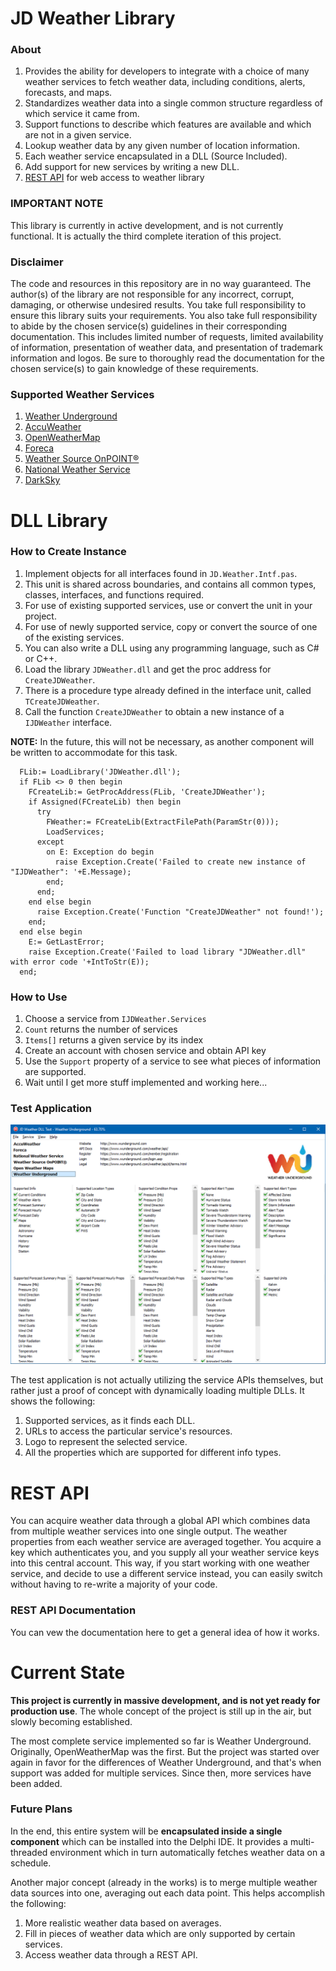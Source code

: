 ﻿# JD Weather Library

### About

1. Provides the ability for developers to integrate with a choice of many weather services to fetch weather data, including conditions, alerts, forecasts, and maps.
2. Standardizes weather data into a single common structure regardless of which service it came from.
3. Support  functions to describe which features are available and which are not in a given service.
4. Lookup weather data by any given number of location information.
5. Each weather service encapsulated in a DLL (Source Included).
6. Add support for new services by writing a new DLL.
7. [REST API](Readme/JDWeatherRestApi.md) for web access to weather library

### IMPORTANT NOTE

This library is currently in active development, and is not currently functional. It is actually the third complete iteration of this project. 

### Disclaimer

The code and resources in this repository are in no way guaranteed. The author(s) of the library are not responsible for any incorrect, corrupt, damaging, or otherwise undesired results. You take full responsibility to ensure this library suits your requirements. You also take full responsibility to abide by the chosen service(s) guidelines in their corresponding documentation. This includes limited number of requests, limited availability of information, presentation of weather data, and presentation of trademark information and logos. Be sure to thoroughly read the documentation for the chosen service(s) to gain knowledge of these requirements.

### Supported Weather Services

1. [Weather Underground](Readme/WUnderground.md)
2. [AccuWeather](Readme/AccuWeather.md)
3. [OpenWeatherMap](Readme/OpenWeatherMap.md)
4. [Foreca](Readme/Foreca.md)
5. [Weather Source OnPOINT®](Readme/OnPOINT.md)
6. [National Weather Service](Readme/NWS.md)
7. [DarkSky](Readme/DarkSky.md)

# DLL Library

### How to Create Instance

1. Implement objects for all interfaces found in `JD.Weather.Intf.pas`.
  1. This unit is shared across boundaries, and contains all common types, classes, interfaces, and functions required.
  2. For use of existing supported services, use or convert the unit in your project.
  3. For use of newly supported service, copy or convert the source of one of the existing services.
  4. You can also write a DLL using any programming language, such as C# or C++.
2. Load the library `JDWeather.dll` and get the proc address for `CreateJDWeather`.
  1. There is a procedure type already defined in the interface unit, called `TCreateJDWeather`.
3. Call the function `CreateJDWeather` to obtain a new instance of a `IJDWeather` interface.

**NOTE:** In the future, this will not be necessary, as another component will be written to accommodate for this task.

```delphi
  FLib:= LoadLibrary('JDWeather.dll');
  if FLib <> 0 then begin
    FCreateLib:= GetProcAddress(FLib, 'CreateJDWeather');
    if Assigned(FCreateLib) then begin
      try
        FWeather:= FCreateLib(ExtractFilePath(ParamStr(0)));
        LoadServices;
      except
        on E: Exception do begin
          raise Exception.Create('Failed to create new instance of "IJDWeather": '+E.Message);
        end;
      end;
    end else begin
      raise Exception.Create('Function "CreateJDWeather" not found!');
    end;
  end else begin
    E:= GetLastError;
    raise Exception.Create('Failed to load library "JDWeather.dll" with error code '+IntToStr(E));
  end;
```

### How to Use

1. Choose a service from `IJDWeather.Services`
  1. `Count` returns the number of services
  2. `Items[]` returns a given service by its index
2. Create an account with chosen service and obtain API key
3. Use the `Support` property of a service to see what pieces of information are supported.
4. Wait until I get more stuff implemented and working here...

### Test Application

![Test Application Screenshot](Readme/WeatherTestAppSS.png "Test Application Screenshot")

The test application is not actually utilizing the service APIs themselves, but rather just a proof of concept with dynamically loading multiple DLLs. It shows the following:

1. Supported services, as it finds each DLL.
2. URLs to access the particular service's resources.
3. Logo to represent the selected service.
4. All the properties which are supported for different info types.

# REST API

You can acquire weather data through a global API which combines data from multiple weather services into one single output. The weather properties from each weather service are averaged together. You acquire a key which authenticates you, and you supply all your weather service keys into this central account. This way, if you start working with one weather service, and decide to use a different service instead, you can easily switch without having to re-write a majority of your code.

### REST API Documentation

You can vew the documentation here to get a general idea of how it works. 

# Current State

**This project is currently in massive development, and is not yet ready for production use**. The whole concept of the project is still up in the air, but slowly becoming established.

The most complete service implemented so far is Weather Underground. Originally, OpenWeatherMap was the first. But the project was started over again in favor for the differences of Weather Underground, and that's when support was added for multiple services. Since then, more services have been added.

### Future Plans

In the end, this entire system will be **encapsulated inside a single component** which can be installed into the Delphi IDE. It provides a multi-threaded environment which in turn automatically fetches weather data on a schedule.

Another major concept (already in the works) is to merge multiple weather data sources into one, averaging out each data point. This helps accomplish the following:

1. More realistic weather data based on averages.
2. Fill in pieces of weather data which are only supported by certain services.
3. Access weather data through a REST API.

